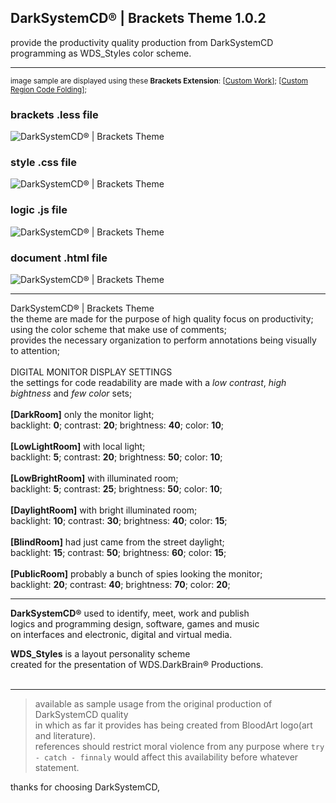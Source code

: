<h2>DarkSystemCD® | Brackets Theme 1.0.2</h2>

provide the productivity quality production from DarkSystemCD programming as WDS_Styles color scheme.<hr>
<sub>image sample are displayed using these <b>Brackets Extension</b>: [[Custom Work](https://github.com/DH3ALEJANDRO/custom-work-for-brackets)]; [[Custom Region Code Folding](https://github.com/thehogfather/brackets-custom-region-code-folding)];</sub>

<h3>brackets .less file</h3>

![DarkSystemCD® | Brackets Theme](http://i.imgur.com/6DEyKCy.png)

<h3>style .css file</h3>

![DarkSystemCD® | Brackets Theme](http://i.imgur.com/J9UUTlN.png)

<h3>logic .js file</h3>

![DarkSystemCD® | Brackets Theme](http://i.imgur.com/mS157e2.png)


<h3>document .html file</h3>

![DarkSystemCD® | Brackets Theme](http://i.imgur.com/74JyXDe.png)

---

DarkSystemCD® | Brackets Theme<br>
the theme are made for the purpose of high quality focus on productivity;<br>
using the color scheme that make use of comments;<br>
provides the necessary organization to perform annotations being visually to attention;<br><br>
DIGITAL MONITOR DISPLAY SETTINGS<br>
the settings for code readability are made with a <i>low contrast</i>, <i>high bightness</i> and <i>few color</i> sets;<br><br>
<b>[DarkRoom]</b> only the monitor light;<br>
backlight: <b>0</b>; contrast: <b>20</b>; brightness: <b>40</b>; color: <b>10</b>;<br><br>
<b>[LowLightRoom]</b> with local light;<br>
backlight: <b>5</b>; contrast: <b>20</b>; brightness: <b>50</b>; color: <b>10</b>;<br><br>
<b>[LowBrightRoom]</b> with illuminated room;<br>
backlight: <b>5</b>; contrast: <b>25</b>; brightness: <b>50</b>; color: <b>10</b>;<br><br>
<b>[DaylightRoom]</b> with bright illuminated room;<br>
backlight: <b>10</b>; contrast: <b>30</b>; brightness: <b>40</b>; color: <b>15</b>;<br><br>
<b>[BlindRoom]</b> had just came from the street daylight;<br>
backlight: <b>15</b>; contrast: <b>50</b>; brightness: <b>60</b>; color: <b>15</b>;<br><br>
<b>[PublicRoom]</b> probably a bunch of spies looking the monitor;<br>
backlight: <b>20</b>; contrast: <b>40</b>; brightness: <b>70</b>; color: <b>20</b>;

---
**DarkSystemCD&#174;** used to identify, meet, work and publish<br />
logics and programming design, software, games and music<br />
on interfaces and electronic, digital and virtual media.<br />

**WDS_Styles** is a layout personality scheme<br />
created for the presentation of WDS.DarkBrain&#174; Productions.<br /><br />

---

> available as sample usage from the original production of DarkSystemCD quality<br />
in which as far it provides has being created from BloodArt logo(art and literature).<br />
references should restrict moral violence from any purpose where `try - catch - finnaly` would affect this availability before whatever statement.

thanks for choosing DarkSystemCD,
